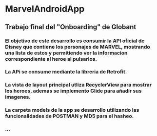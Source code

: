 # MarvelAndroidApp

## Trabajo final del "Onboarding" de Globant
### El objetivo de este desarrollo es consumir la API oficial de Disney que contiene los personajes de MARVEL, mostrando una lista de estos y permitiendo ver la informacion correspondiente al heroe al pulsarlos.
### La APi se consume mediante la libreria de Retrofit.
### La vista de layout principal utliza RecyclerView para mostrar los heroes, ademas se implemento Glide para añadir sus imagenes.
### La carpeta models de la app se desarrollo utilizando las funcionalidades de POSTMAN y MD5 para el hasheo.
### ...
